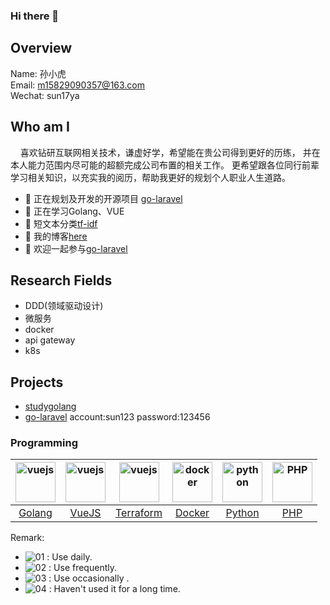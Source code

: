 ### Hi there 👋



## Overview

Name: 孙小虎
<br>
Email: m15829090357@163.com
<br>
Wechat: sun17ya


## Who am I
&nbsp;&nbsp;&nbsp;&nbsp;喜欢钻研互联网相关技术，谦虚好学，希望能在贵公司得到更好的历练，
并在本人能力范围内尽可能的超额完成公司布置的相关工作。
更希望跟各位同行前辈学习相关知识，以充实我的阅历，帮助我更好的规划个人职业人生道路。

- 🔭 正在规划及开发的开源项目 [go-laravel](https://github.com/sun17ya/golang-laravel)
- 🌱 正在学习Golang、VUE
- 👯 短文本分类[tf-idf](https://github.com/sun17ya/nlp-tf-idf)
- 📘 我的博客[here](http://sun17ya.github.io/)
- 💬 欢迎一起参与[go-laravel](https://github.com/sun17ya/golang-laravel)

## Research Fields
  - DDD(领域驱动设计)
  - 微服务
  - docker
  - api gateway
  - k8s
  
## Projects

- [studygolang](http://sun17ya.github.io/) 
- [go-laravel](yurendao.kangkang17.com) account:sun123 password:123456


### Programming
| <img src="https://golang.org/lib/godoc/images/go-logo-blue.svg" alt="vuejs" width="64" height="64" align="bottom" />  |   <img src="https://vuejs.org/images/logo.png" alt="vuejs" width="64" height="64" align="bottom" /> |  <img src="https://www.terraform.io/assets/images/mega-nav/logo-terraform-ff69eaae.svg" alt="vuejs" width="64" height="64" align="bottom" /> | <img src="https://www.docker.com/sites/default/files/d8/Docker-R-Logo-08-2018-Monochomatic-RGB_Moby-x1.png" alt="docker" width="64" height="64" align="bottom" /> | <img src="https://www.python.org/static/img/python-logo-large.c36dccadd999.png?1576869008" alt="python" width="64" height="64" align="bottom" /> | <img src="https://www.php.net/images/logos/php-logo.svg" alt="PHP" width="64" height="64" align="bottom" /> |
| :-: | :-: | :-: | :-: | :-: | :-: |
| [Golang](https://golang.org) |  [VueJS](https://cn.vuejs.org/) |  [Terraform](https://www.terraform.io/)  | [Docker](https://www.docker.com/)  |[Python](https://www.python.org/)  |[PHP](https://www.php.net/)|  

Remark:
 - ![01](https://s1.ax1x.com/2020/07/22/U74gZ6.png) : Use daily.
 - ![02](https://s1.ax1x.com/2020/07/22/U746qx.png) : Use frequently.
 - ![03](https://s1.ax1x.com/2020/07/22/U74ys1.png) : Use occasionally .
 - ![04](https://s1.ax1x.com/2020/07/22/U74sMR.png) : Haven't used it for a long time.


